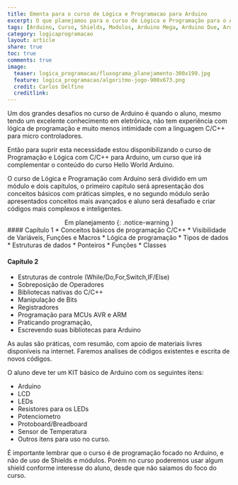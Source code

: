 ```yaml
---
title: Ementa para o curso de Lógica e Programacao para Arduino
excerpt: O que planejamos para o curso de Lógica e Programação para o Arduino, tudo que é preciso saber para se dominar o Arduino e dar passos maiores.
tags: [Arduino, Curso, Shields, Modulos, Arduino Mega, Arduino Due, Arduino Uno, Lógica, Programação, FIFO, Algoritimos, Estrutura de Dados, Assembly, AVR, ATMega, ATTiny, ARM, Ementa, C, C++, C/C++]
category: logicaprogramacao
layout: article
share: true
toc: true
comments: true
image:
  teaser: logica_programacao/fluxograma_planejamento-300x199.jpg
  feature: logica_programacao/algoritmo-jogo-900x673.png
  credit: Carlos Delfino 
  creditlink: 
---
```

Um dos grandes desafios no curso de Arduino é quando o aluno, mesmo tendo um 
excelente conhecimento em eletrônica, não tem experiência com lógica de programação 
e muito menos intimidade com a linguagem C/C++ para micro controladores.

Então para suprir esta necessidade estou disponibilizando o curso de Programação 
e Lógica com C/C++ para Arduino, um curso que irá complementar o conteúdo do curso 
Hello World Arduino.


O curso de Lógica e Programação com Arduino será dividido em um módulo e dois 
capítulos, o primeiro capítulo será apresentação dos conceitos básicos com 
práticas simples, e no segundo módulo serão apresentados conceitos mais 
avançados e aluno será desafiado e criar códigos mais complexos e inteligentes.

<center>
Em planejamento
{: .notice-warning }
</center>
#### Capítulo 1
 * Conceitos básicos de programação C/C++ 
 * Visibilidade de Variáveis, Funções e Macros
 * Lógica de programação
 * Tipos de dados
 * Estruturas de dados
 * Ponteiros
 * Funções 
 * Classes 
 
#### Capítulo 2
 * Estruturas de controle (While/Do,For,Switch,IF/Else)
 * Sobreposição de Operadores
 * Bibliotecas nativas do C/C++
 * Manipulação de Bits
 * Registradores
 * Programação para MCUs AVR e ARM
 * Praticando programação, 
 * Escrevendo suas bibliotecas para Arduino

As aulas são práticas, com resumão, com apoio de materiais livres disponíveis 
na internet. Faremos analises de códigos existentes e escrita de novos códigos.

O aluno deve ter um KIT básico de Arduino com os seguintes itens:

 * Arduino
 * LCD
 * LEDs
 * Resistores para os LEDs
 * Potenciometro
 * Protoboard/Breadboard
 * Sensor de Temperatura
 * Outros itens para uso no curso.

É importante lembrar que o curso é de programação focado no Arduino, e não de 
uso de Shields e módulos. Porém no curso poderemos usar algum shield conforme 
interesse do aluno, desde que não saiamos do foco do curso.

